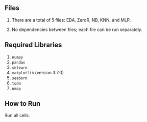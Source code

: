 ## Files

1. There are a total of 5 files: EDA, ZeroR, NB, KNN, and MLP.

2. No dependencies between files; each file can be run separately.

## Required Libraries

1. `numpy`
2. `pandas`
3. `sklearn`
4. `matplotlib` (version 3.7.0)
5. `seaborn`
6. `tqdm`
7. `umap`

## How to Run

Run all cells.

